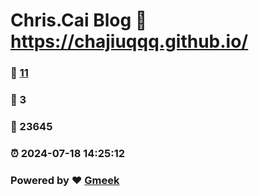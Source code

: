 # Chris.Cai Blog :link: https://chajiuqqq.github.io/ 
### :page_facing_up: [11](https://chajiuqqq.github.io//tag.html) 
### :speech_balloon: 3 
### :hibiscus: 23645 
### :alarm_clock: 2024-07-18 14:25:12 
### Powered by :heart: [Gmeek](https://github.com/Meekdai/Gmeek)
